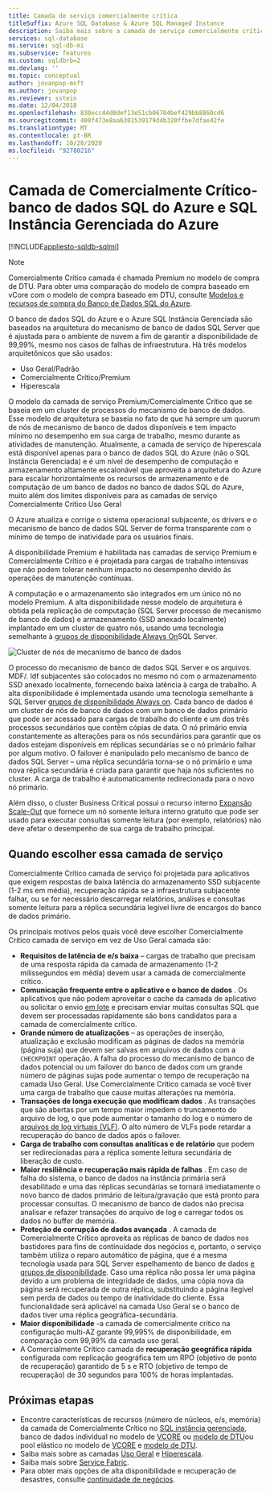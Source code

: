 ```yaml
---
title: Camada de serviço comercialmente crítica
titleSuffix: Azure SQL Database & Azure SQL Managed Instance
description: Saiba mais sobre a camada de serviço comercialmente crítica para o banco de dados SQL do Azure e o Azure SQL Instância Gerenciada.
services: sql-database
ms.service: sql-db-mi
ms.subservice: features
ms.custom: sqldbrb=2
ms.devlang: ''
ms.topic: conceptual
author: jovanpop-msft
ms.author: jovanpop
ms.reviewer: sstein
ms.date: 12/04/2018
ms.openlocfilehash: 830ecc44d0def13e51cb06704bef429bb8860cd6
ms.sourcegitcommit: 400f473e8aa6301539179d4b320ffbe7dfae42fe
ms.translationtype: MT
ms.contentlocale: pt-BR
ms.lasthandoff: 10/28/2020
ms.locfileid: "92780216"
---
```

# <a name="business-critical-tier---azure-sql-database-and-azure-sql-managed-instance"></a>Camada de Comercialmente Crítico-banco de dados SQL do Azure e SQL Instância Gerenciada do Azure 
[!INCLUDE[appliesto-sqldb-sqlmi](../includes/appliesto-sqldb-sqlmi.md)]

> [!NOTE]
> Comercialmente Crítico camada é chamada Premium no modelo de compra de DTU. Para obter uma comparação do modelo de compra baseado em vCore com o modelo de compra baseado em DTU, consulte [Modelos e recursos de compra do Banco de Dados SQL do Azure](purchasing-models.md).

O banco de dados SQL do Azure e o Azure SQL Instância Gerenciada são baseados na arquitetura do mecanismo de banco de dados SQL Server que é ajustada para o ambiente de nuvem a fim de garantir a disponibilidade de 99,99%, mesmo nos casos de falhas de infraestrutura. Há três modelos arquitetônicos que são usados:
- Uso Geral/Padrão 
- Comercialmente Crítico/Premium
- Hiperescala

O modelo da camada de serviço Premium/Comercialmente Crítico que se baseia em um cluster de processos do mecanismo de banco de dados. Esse modelo de arquitetura se baseia no fato de que há sempre um quorum de nós de mecanismo de banco de dados disponíveis e tem impacto mínimo no desempenho em sua carga de trabalho, mesmo durante as atividades de manutenção. Atualmente, a camada de serviço de hiperescala está disponível apenas para o banco de dados SQL do Azure (não o SQL Instância Gerenciada) e é um nível de desempenho de computação e armazenamento altamente escalonável que aproveita a arquitetura do Azure para escalar horizontalmente os recursos de armazenamento e de computação de um banco de dados no banco de dados SQL do Azure, muito além dos limites disponíveis para as camadas de serviço Comercialmente Crítico Uso Geral

O Azure atualiza e corrige o sistema operacional subjacente, os drivers e o mecanismo de banco de dados SQL Server de forma transparente com o mínimo de tempo de inatividade para os usuários finais. 

A disponibilidade Premium é habilitada nas camadas de serviço Premium e Comercialmente Crítico e é projetada para cargas de trabalho intensivas que não podem tolerar nenhum impacto no desempenho devido às operações de manutenção contínuas.

A computação e o armazenamento são integrados em um único nó no modelo Premium. A alta disponibilidade nesse modelo de arquitetura é obtida pela replicação de computação (SQL Server processo de mecanismo de banco de dados) e armazenamento (SSD anexado localmente) implantado em um cluster de quatro nós, usando uma tecnologia semelhante à [grupos de disponibilidade Always On](/sql/database-engine/availability-groups/windows/overview-of-always-on-availability-groups-sql-server)SQL Server.

![Cluster de nós de mecanismo de banco de dados](./media/service-tier-business-critical/business-critical-service-tier.png)

O processo do mecanismo de banco de dados SQL Server e os arquivos. MDF/. ldf subjacentes são colocados no mesmo nó com o armazenamento SSD anexado localmente, fornecendo baixa latência à carga de trabalho. A alta disponibilidade é implementada usando uma tecnologia semelhante à SQL Server [grupos de disponibilidade Always on](/sql/database-engine/availability-groups/windows/overview-of-always-on-availability-groups-sql-server). Cada banco de dados é um cluster de nós de banco de dados com um banco de dados primário que pode ser acessado para cargas de trabalho do cliente e um dos três processos secundários que contêm cópias de data. O nó primário envia constantemente as alterações para os nós secundários para garantir que os dados estejam disponíveis em réplicas secundárias se o nó primário falhar por algum motivo. O failover é manipulado pelo mecanismo de banco de dados SQL Server – uma réplica secundária torna-se o nó primário e uma nova réplica secundária é criada para garantir que haja nós suficientes no cluster. A carga de trabalho é automaticamente redirecionada para o novo nó primário.

Além disso, o cluster Business Critical possui o recurso interno [Expansão Scale-Out](read-scale-out.md) que fornece um nó somente leitura interno gratuito que pode ser usado para executar consultas somente leitura (por exemplo, relatórios) não deve afetar o desempenho de sua carga de trabalho principal.

## <a name="when-to-choose-this-service-tier"></a>Quando escolher essa camada de serviço

Comercialmente Crítico camada de serviço foi projetada para aplicativos que exigem respostas de baixa latência do armazenamento SSD subjacente (1-2 ms em média), recuperação rápida se a infraestrutura subjacente falhar, ou se for necessário descarregar relatórios, análises e consultas somente leitura para a réplica secundária legível livre de encargos do banco de dados primário.

Os principais motivos pelos quais você deve escolher Comercialmente Crítico camada de serviço em vez de Uso Geral camada são:
-   **Requisitos de latência de e/s baixa** – cargas de trabalho que precisam de uma resposta rápida da camada de armazenamento (1-2 milissegundos em média) devem usar a camada de comercialmente crítico. 
-   **Comunicação frequente entre o aplicativo e o banco de dados** . Os aplicativos que não podem aproveitar o cache da camada de aplicativo ou solicitar o envio [em lote](../performance-improve-use-batching.md) e precisam enviar muitas consultas SQL que devem ser processadas rapidamente são bons candidatos para a camada de comercialmente crítico.
-   **Grande número de atualizações** – as operações de inserção, atualização e exclusão modificam as páginas de dados na memória (página suja) que devem ser salvas em arquivos de dados com a `CHECKPOINT` operação. A falha do processo do mecanismo de banco de dados potencial ou um failover do banco de dados com um grande número de páginas sujas pode aumentar o tempo de recuperação na camada Uso Geral. Use Comercialmente Crítico camada se você tiver uma carga de trabalho que cause muitas alterações na memória. 
-   **Transações de longa execução que modificam dados** . As transações que são abertas por um tempo maior impedem o truncamento do arquivo de log, o que pode aumentar o tamanho do log e o número de [arquivos de log virtuais (VLF)](/sql/relational-databases/sql-server-transaction-log-architecture-and-management-guide#physical_arch). O alto número de VLFs pode retardar a recuperação do banco de dados após o failover.
-   **Carga de trabalho com consultas analíticas e de relatório** que podem ser redirecionadas para a réplica somente leitura secundária de liberação de custo.
- **Maior resiliência e recuperação mais rápida de falhas** . Em caso de falha do sistema, o banco de dados na instância primária será desabilitado e uma das réplicas secundárias se tornará imediatamente o novo banco de dados primário de leitura/gravação que está pronto para processar consultas. O mecanismo de banco de dados não precisa analisar e refazer transações do arquivo de log e carregar todos os dados no buffer de memória.
- **Proteção de corrupção de dados avançada** . A camada de Comercialmente Crítico aproveita as réplicas de banco de dados nos bastidores para fins de continuidade dos negócios e, portanto, o serviço também utiliza o reparo automático de página, que é a mesma tecnologia usada para SQL Server espelhamento de banco de dados [e grupos de disponibilidade](/sql/sql-server/failover-clusters/automatic-page-repair-availability-groups-database-mirroring). Caso uma réplica não possa ler uma página devido a um problema de integridade de dados, uma cópia nova da página será recuperada de outra réplica, substituindo a página ilegível sem perda de dados ou tempo de inatividade do cliente. Essa funcionalidade será aplicável na camada Uso Geral se o banco de dados tiver uma réplica geográfica-secundária.
- **Maior disponibilidade** -a camada de comercialmente crítico na configuração multi-AZ garante 99,995% de disponibilidade, em comparação com 99,99% da camada uso geral.
- A Comercialmente Crítico camada de **recuperação geográfica rápida** configurada com replicação geográfica tem um RPO (objetivo de ponto de recuperação) garantido de 5 s e RTO (objetivo de tempo de recuperação) de 30 segundos para 100% de horas implantadas.

## <a name="next-steps"></a>Próximas etapas

- Encontre características de recursos (número de núcleos, e/s, memória) da camada de Comercialmente Crítico no [SQL instância gerenciada](../managed-instance/resource-limits.md#service-tier-characteristics), banco de dados individual no modelo de [VCORE](resource-limits-vcore-single-databases.md#business-critical---provisioned-compute---gen4) ou [modelo de DTU](resource-limits-dtu-single-databases.md#premium-service-tier)ou pool elástico no modelo de [VCORE](resource-limits-vcore-elastic-pools.md#business-critical---provisioned-compute---gen4) e [modelo de DTU](resource-limits-dtu-elastic-pools.md#premium-elastic-pool-limits).
- Saiba mais sobre as camadas [Uso Geral](service-tier-general-purpose.md) e [Hiperescala](service-tier-hyperscale.md).
- Saiba mais sobre [Service Fabric](../../service-fabric/service-fabric-overview.md).
- Para obter mais opções de alta disponibilidade e recuperação de desastres, consulte [continuidade de negócios](business-continuity-high-availability-disaster-recover-hadr-overview.md).